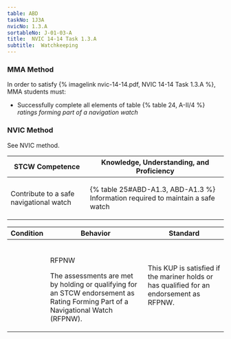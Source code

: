 ```yaml
---
table: ABD
taskNo: 1J3A
nvicNo: 1.3.A 
sortableNo: J-01-03-A
title:  NVIC 14-14 Task 1.3.A
subtitle:  Watchkeeping
---
```



### MMA Method

In order to satisfy  {% imagelink nvic-14-14.pdf, NVIC 14-14 Task 1.3.A %}, MMA students must:

* Successfully complete all elements of table {% table 24, A-II/4 %} *ratings forming part of a navigation watch*


### NVIC Method

<a onclick="togglevisibility('nvic_methods')" >See NVIC method.</a>

<div id='nvic_methods' class='hide'>

<table>
<thead>
<tr>
<th class='forty'> STCW Competence </th>
<th class='sixty'> Knowledge, Understanding, and Proficiency </th>
</tr>
</thead>




<tbody>
<tr><td markdown='1'>

Contribute to a safe navigational watch

</td><td markdown='1'>

{% table 25#ABD-A1.3, ABD-A1.3 %} Information required to maintain a safe watch

</td></tr>


</tbody>
</table>


<table>
<thead>
<tr><th class='twenty'>  Condition </th><th class='twenty'> Behavior </th><th  class='sixty'>Standard </th></tr>
</thead>
<tbody >



<tr><td markdown='1'>


</td><td markdown='1'>


<br>

<div class="tooltip" markdown='1'>

RFPNW

The assessments are met by holding or qualifying for an STCW endorsement as Rating Forming Part of a Navigational Watch (RFPNW).

</div>


</td><td markdown='1'>

This KUP is satisfied if the mariner holds or has qualified for an endorsement as RFPNW.

</td></tr>
</tbody>
</table>
</div>
